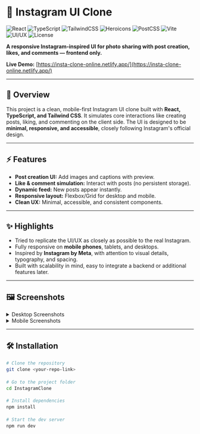 # 📸 Instagram UI Clone

![React](https://img.shields.io/badge/React-18-61dafb?style=flat&logo=react&logoColor=000)
![TypeScript](https://img.shields.io/badge/TypeScript-5.x-3178c6?style=flat&logo=typescript&logoColor=fff)
![TailwindCSS](https://img.shields.io/badge/Tailwind_CSS-3.x-38b2ac?style=flat&logo=tailwind-css&logoColor=fff)
![Heroicons](https://img.shields.io/badge/Heroicons-2.x-10b981?style=flat)
![PostCSS](https://img.shields.io/badge/PostCSS-8.x-dd3a0a?style=flat&logo=postcss&logoColor=fff)
![Vite](https://img.shields.io/badge/Vite-5.x-646cff?style=flat&logo=vite&logoColor=fff)
![UI/UX](https://img.shields.io/badge/UI_UX-Clean%20%26%20Minimal-blue?style=flat)
![License](https://img.shields.io/badge/License-MIT-green?style=flat)

**A responsive Instagram-inspired UI for photo sharing with post creation, likes, and comments — frontend only.**  

**Live Demo:** [https://insta-clone-online.netlify.app/](https://insta-clone-online.netlify.app/)

---

## 🌟 Overview
This project is a clean, mobile-first Instagram UI clone built with **React, TypeScript, and Tailwind CSS**. It simulates core interactions like creating posts, liking, and commenting on the client side. The UI is designed to be **minimal, responsive, and accessible**, closely following Instagram's official design.

---

## ⚡ Features
- **Post creation UI:** Add images and captions with preview.  
- **Like & comment simulation:** Interact with posts (no persistent storage).  
- **Dynamic feed:** New posts appear instantly.  
- **Responsive layout:** Flexbox/Grid for desktop and mobile.  
- **Clean UX:** Minimal, accessible, and consistent components.  

---

## ✨ Highlights
- Tried to replicate the UI/UX as closely as possible to the real Instagram.  
- Fully responsive on **mobile phones**, tablets, and desktops.  
- Inspired by **Instagram by Meta**, with attention to visual details, typography, and spacing.  
- Built with scalability in mind, easy to integrate a backend or additional features later.  

---

## 🖼 Screenshots

<details>
<summary>Desktop Screenshots</summary>

### Home Light Mode
![Home Light Mode](./DesktopScreenshot/HomeLightMode.png)  
*Home page in light mode with full desktop layout.*

### Home Dark Mode
![Home Dark Mode](./DesktopScreenshot/DarkMode.png)  
*Home page in dark mode for desktop users.*

### Home Feed Example
![Home Feed Example](./DesktopScreenshot/Home1.png)  
*Example of posts with likes and comments.*

</details>

<details>
<summary>Mobile Screenshots</summary>

### Mobile Responsive View
![Mobile Responsive View](./DesktopScreenshot/MobileView.png)  
*Fully responsive mobile layout, optimized for small screens.*

</details>

---

## 🛠 Installation
```bash
# Clone the repository
git clone <your-repo-link>

# Go to the project folder
cd InstagramClone

# Install dependencies
npm install

# Start the dev server
npm run dev
